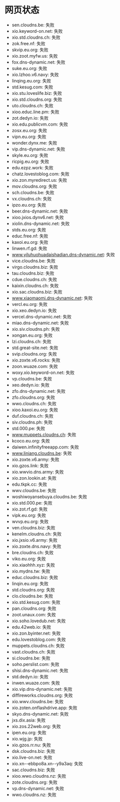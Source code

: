 # 网页状态
- sen.cloudns.be: 失败
- xio.keyword-on.net: 失败
- xio.std.cloudns.ch: 失败
- zok.free.nf: 失败
- skvip.eu.org: 失败
- xio.zoot.myfw.us: 失败
- fox.dns-dynamic.net: 失败
- suke.eu.org: 失败
- xio.lzhoo.v6.navy: 失败
- linqing.eu.org: 失败
- std.kesug.com: 失败
- xio.stu.loveslife.biz: 失败
- xio.std.cloudns.org: 失败
- uto.cloudns.ch: 失败
- xioo.educ.line.pm: 失败
- zot.dedyn.io: 失败
- xio.edu.publicvm.com: 失败
- zosx.eu.org: 失败
- vipn.eu.org: 失败
- wonder.dynx.me: 失败
- vip.dns-dynamic.net: 失败
- skyle.eu.org: 失败
- ricpig.eu.org: 失败
- edu.ezpz.work: 失败
- chatz.lovestoblog.com: 失败
- xio.zon.myredirect.us: 失败
- mov.cloudns.org: 失败
- sch.cloudns.be: 失败
- vx.cloudns.ch: 失败
- ipzo.eu.org: 失败
- beer.dns-dynamic.net: 失败
- xioo.jxios.dynv6.net: 失败
- xiolin.dns-dynamic.net: 失败
- stds.eu.org: 失败
- educ.free.nf: 失败
- kaxoi.eu.org: 失败
- linwen.rf.gd: 失败
- www.yiluhuohuadaishadian.dns-dynamic.net: 失败
- vice.cloudns.be: 失败
- virgo.cloudns.biz: 失败
- tau.cloudns.biz: 失败
- cdue.cloudns.ch: 失败
- kaixin.cloudns.ch: 失败
- xio.sac.cloudns.biz: 失败
- www.xiaomaomi.dns-dynamic.net: 失败
- vercl.eu.org: 失败
- xio.xeo.dedyn.io: 失败
- vercel.dns-dynamic.net: 失败
- miao.dns-dynamic.net: 失败
- xio.siv.cloudns.ph: 失败
- xongan.eu.org: 失败
- lzi.cloudns.ch: 失败
- std.great-site.net: 失败
- svip.cloudns.org: 失败
- xio.zoxte.v6.rocks: 失败
- zoon.wuaze.com: 失败
- woxy.xio.keyword-on.net: 失败
- vp.cloudns.be: 失败
- xeo.dedyn.io: 失败
- zfo.dns-dynamic.net: 失败
- zfo.cloudns.org: 失败
- wwo.cloudns.ch: 失败
- xioo.kaxoi.eu.org: 失败
- duf.cloudns.ch: 失败
- siv.cloudns.ph: 失败
- std.000.pe: 失败
- www.muppets.cloudns.ch: 失败
- kcoco.eu.org: 失败
- daiwen.infinityfreeapp.com: 失败
- www.liniang.cloudns.be: 失败
- xio.zoxte.v6.army: 失败
- xio.gzos.link: 失败
- xio.wwvio.dns.army: 失败
- xio.zon.lookin.at: 失败
- edu.tkpk.cc: 失败
- wwv.cloudns.be: 失败
- woshiwoyansebuya.cloudns.be: 失败
- xio.std.000.pe: 失败
- xio.zot.rf.gd: 失败
- vipk.eu.org: 失败
- wvvp.eu.org: 失败
- ven.cloudns.biz: 失败
- kenelm.cloudns.ch: 失败
- xio.jxsio.v6.army: 失败
- xio.zoxte.dns.navy: 失败
- bre.cloudns.ch: 失败
- viko.eu.org: 失败
- xio.xiaohhh.xyz: 失败
- xio.mydns.tw: 失败
- educ.cloudns.biz: 失败
- linqin.eu.org: 失败
- std.cloudns.org: 失败
- clo.cloudns.be: 失败
- xio.std.kesug.com: 失败
- pan.cloudns.org: 失败
- zoot.unaux.com: 失败
- xio.soho.lovedub.net: 失败
- edu.42web.io: 失败
- xio.zon.byinter.net: 失败
- edu.lovestoblog.com: 失败
- muppets.cloudns.ch: 失败
- vast.cloudns.ch: 失败
- si.cloudns.be: 失败
- soho.perslist.com: 失败
- shisi.dns-dynamic.net: 失败
- std.dedyn.io: 失败
- inwen.wuaze.com: 失败
- xio.vip.dns-dynamic.net: 失败
- diffireworks.cloudns.org: 失败
- xio.wwv.cloudns.be: 失败
- xio.zoten.onflashdrive.app: 失败
- skyo.dns-dynamic.net: 失败
- jxs.dix.asia: 失败
- xio.zos.22web.org: 失败
- ipen.eu.org: 失败
- xio.wjg.jp: 失败
- xio.gzos.rr.nu: 失败
- dsk.cloudns.biz: 失败
- xio.live-on.net: 失败
- xio.xn--ebbpo8a.xn--y9a3aq: 失败
- sac.cloudns.biz: 失败
- xioo.wwo.cloudns.nz: 失败
- zote.cloudns.org: 失败
- vp.dns-dynamic.net: 失败
- wwo.cloudns.nz: 失败
